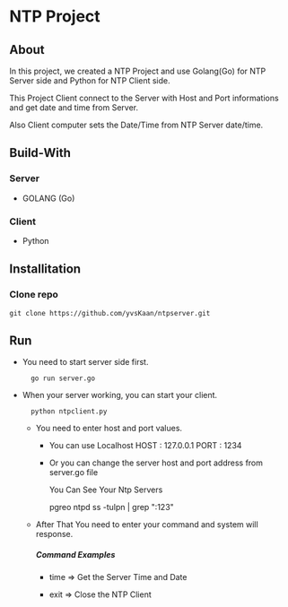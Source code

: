 # NTP Project

## About 

In this project, we created a NTP Project and use Golang(Go) for NTP Server side and Python for NTP Client side. 

This Project Client connect to the Server with Host and Port informations and get date and time from Server.

Also Client computer sets the Date/Time from NTP Server date/time.

## Build-With

### Server
* GOLANG (Go)

### Client
* Python

## Installitation

### Clone repo 

    git clone https://github.com/yvsKaan/ntpserver.git

## Run 

* You need to start server side first.

        go run server.go

* When your server working, you can start your client.

        python ntpclient.py

    * You need to enter host and port values.
        
        * You can use Localhost HOST : 127.0.0.1 PORT : 1234
        * Or you can change the server host and port address from server.go file 
          
          You Can See Your Ntp Servers 
          
            pgreo ntpd
            ss -tulpn | grep ":123"

    * After That You need to enter your command and system will response.
        ##### Command Examples
        
        * time => Get the Server Time and Date
        
        * exit => Close the NTP Client